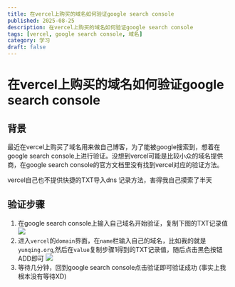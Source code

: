```yaml
---
title: 在vercel上购买的域名如何验证google search console
published: 2025-08-25
description: 在vercel上购买的域名如何验证google search console
tags: [vercel, google search console, 域名]
category: 学习
draft: false
---
```


# 在vercel上购买的域名如何验证google search console

## 背景
最近在vercel上购买了域名用来做自己博客，为了能被google搜索到，想着在google search console上进行验证。没想到vercel可能是比较小众的域名提供商，在google search console的官方文档里没有找到vercel对应的验证方法。

vercel自己也不提供快捷的TXT导入dns 记录方法，害得我自己摸索了半天

## 验证步骤
1. 在google search console上输入自己域名开始验证，复制下图的TXT记录值
![](https://s2.loli.net/2025/08/25/7RzoQ2trAkgcBwe.png)
2. 进入`vercel`的`domain`界面，在`name`栏输入自己的域名，比如我的就是`yunqing.org`,然后在`value`复制步骤1得到的TXT记录值，随后点击黑色按钮ADD即可
![](https://s2.loli.net/2025/08/25/XG4PImKDBYwQ3EV.png)
3. 等待几分钟，回到google search console点击验证即可验证成功 (事实上我根本没有等待XD)
